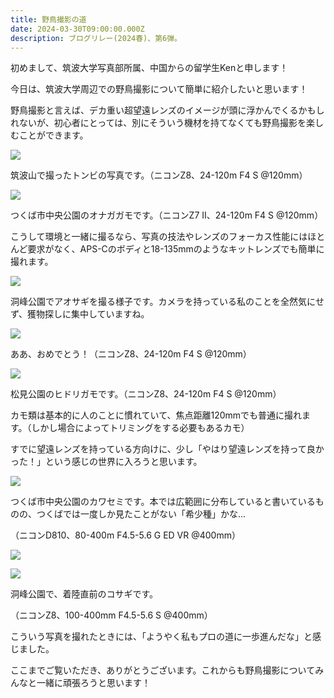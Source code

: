 ```yaml
---
title: 野鳥撮影の道
date: 2024-03-30T09:00:00.000Z
description: ブログリレー(2024春)、第6弾。
---
```

初めまして、筑波大学写真部所属、中国からの留学生Kenと申します！

今日は、筑波大学周辺での野鳥撮影について簡単に紹介したいと思います！

野鳥撮影と言えば、デカ重い超望遠レンズのイメージが頭に浮かんでくるかもしれないが、初心者にとっては、別にそういう機材を持てなくても野鳥撮影を楽しむことができます。

![](/img/intro240601.jpg)

筑波山で撮ったトンビの写真です。（ニコンZ8、24-120m F4 S @120mm）

![](/img/intro240602.jpg)

つくば市中央公園のオナガガモです。（ニコンZ7 II、24-120m F4 S @120mm）

こうして環境と一緒に撮るなら、写真の技法やレンズのフォーカス性能にはほとんど要求がなく、APS-Cのボディと18-135mmのようなキットレンズでも簡単に撮れます。

![](/img/intro240603.jpg)

洞峰公園でアオサギを撮る様子です。カメラを持っている私のことを全然気にせず、獲物探しに集中していますね。

![](/img/intro240604.jpg)

ああ、おめでとう！（ニコンZ8、24-120m F4 S @120mm）

![](/img/intro240605.jpg)

松見公園のヒドリガモです。（ニコンZ8、24-120m F4 S @120mm）

カモ類は基本的に人のことに慣れていて、焦点距離120mmでも普通に撮れます。（しかし場合によってトリミングをする必要もあるカモ）

すでに望遠レンズを持っている方向けに、少し「やはり望遠レンズを持って良かった！」という感じの世界に入ろうと思います。

![](/img/intro240606.jpg)

つくば市中央公園のカワセミです。本では広範囲に分布していると書いているものの、つくばでは一度しか見たことがない「希少種」かな...

（ニコンD810、80-400m F4.5-5.6 G ED VR @400mm）

![](/img/intro240607.jpg)

![](/img/intro240608.jpg)

洞峰公園で、着陸直前のコサギです。

（ニコンZ8、100-400mm F4.5-5.6 S @400mm）

こういう写真を撮れたときには、「ようやく私もプロの道に一歩進んだな」と感じました。

ここまでご覧いただき、ありがとうございます。これからも野鳥撮影についてみんなと一緒に頑張ろうと思います！